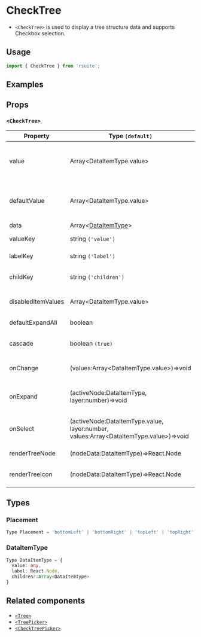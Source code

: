 # CheckTree

* `<CheckTree>` is used to display a tree structure data and supports Checkbox selection.

## Usage

```js
import { CheckTree } from 'rsuite';
```

## Examples

<!--{demo}-->

## Props

### `<CheckTree>`

| Property           | Type `(default)`                                                                            | Description                                                 |
| ------------------ | ------------------------------------------------------------------------------------------- | ----------------------------------------------------------- |
| value              | Array&lt;DataItemType.value&gt;                                                             | (Controlled) specifies the values of the selected tree node |
| defaultValue       | Array&lt;DataItemType.value&gt;                                                             | (UnControlled) default values of the selected tree node     |
| data               | Array&lt;[DataItemType](#DataItemType)&gt;                                                  | tree data                                                   |
| valueKey           | string `('value')`                                                                          | set value key in data                                       |
| labelKey           | string `('label')`                                                                          | set label key in data                                       |
| childKey           | string `('children')`                                                                       | set childrenKey key in data                                 |
| disabledItemValues | Array&lt;DataItemType.value&gt;                                                             | values of disabled tree node                                |
| defaultExpandAll   | boolean                                                                                     | expand all tree node                                        |
| cascade            | boolean `(true)`                                                                            | whether cascade select                                      |
| onChange           | (values:Array&lt;DataItemType.value&gt;)=>void                                              | callback fired when value change                            |
| onExpand           | (activeNode:DataItemType, layer:number)=>void                                               | callback fired when tree node expand state changed          |
| onSelect           | (activeNode:DataItemType.value, layer:number, values:Array&lt;DataItemType.value&gt;)=>void | callback fired when tree node is selected                   |
| renderTreeNode     | (nodeData:DataItemType)=>React.Node                                                         | custom render tree node                                     |
| renderTreeIcon     | (nodeData:DataItemType)=>React.Node                                                         | custom render the icon in tree node                         |

## Types

### Placement

```js
Type Placement = 'bottomLeft' | 'bottomRight' | 'topLeft' | 'topRight' | 'leftTop' | 'rightTop' | 'leftBottom' | 'rightBottom';
```

### DataItemType

```ts
Type DataItemType = {
  value: any,
  label: React.Node,
  children?:Array<DataItemType>
}
```

## Related components

* [`<Tree>`](./tree)
* [`<TreePicker>`](./tree-picker)
* [`<CheckTreePicker>`](./check-tree-picker)
